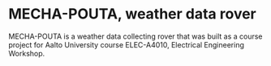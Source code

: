 # MECHA-POUTA, weather data rover

MECHA-POUTA is a weather data collecting rover that was built as a course
project for Aalto University course ELEC-A4010, Electrical Engineering Workshop.
